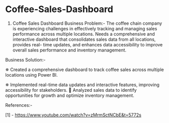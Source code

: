 # Coffee-Sales-Dashboard

1. Coffee Sales Dashboard Business Problem:- The coffee chain company is experiencing challenges in effectively tracking and managing sales performance across multiple locations. Needs a comprehensive and interactive dashboard that consolidates sales data from all locations, provides real- time updates, and enhances data accessibility to improve overall sales performance and inventory management.

Business Solution:- 

✵ Created a comprehensive dashboard to track coffee sales across multiple locations using Power BI.

✵ Implemented real-time data updates and interactive features, improving accessibility for stakeholders.  Analyzed sales data to identify opportunities for growth and optimize inventory management.


References:- 

[1] - https://www.youtube.com/watch?v=zMrmSctNCbE&t=5772s

